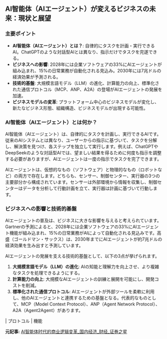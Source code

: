 ## AI智能体（AIエージェント）が変えるビジネスの未来：現状と展望

### 主要ポイント

* **AI智能体（AIエージェント）とは？**: 自律的にタスクを計画・実行できるAI。ChatGPTのような対話型AIとは異なり、指示だけでタスクを完遂できる。
* **ビジネスへの影響**: 2028年には企業ソフトウェアの33%にAIエージェントが組み込まれ、15%の日常業務が自動化される見込み。2030年には7兆ドルの経済効果が予測される。
* **技術的基盤**: 大規模言語モデル（LLM）の進化、計算能力の向上、標準化された通信プロトコル（MCP、ANP、A2A）の登場がAIエージェントの発展を加速。
* **ビジネスモデルの変革**: プラットフォーム中心のビジネスモデルが変化し、新たなビジネス形態、組織構造、ビジネスモデルが出現する可能性。

### AI智能体（AIエージェント）とは何か？

AI智能体（AIエージェント）は、自律的にタスクを計画し、実行できるAIです。従来のAIシステムとは異なり、ユーザーからの指示に基づいて、タスクを分解し、解決策を見つけ、各ステップを独立して実行します。例えば、ChatGPTやDeepSeekのような対話型AIでは、望ましい結果を得るために何度も指示を調整する必要がありますが、AIエージェントは一度の指示でタスクを完了できます。

AIエージェントは、仮想的なもの（ソフトウェア）と物理的なもの（ロボットなど）の両方で存在します。どちらも、センサー、制御センター、実行器の3つの主要部分から構成されています。センサーは外部環境から情報を収集し、制御センターはデータを分析して行動計画を立て、実行器は計画に基づいて行動します。

### ビジネスへの影響と技術的基盤

AIエージェントの普及は、ビジネスに大きな影響を与えると考えられています。Gartnerの予測によると、2028年には企業ソフトウェアの33%にAIエージェント機能が組み込まれ、15%の日常業務がAIによって自動化される見込みです。高盛（ゴールドマン・サックス）は、2030年までにAIエージェントが約7兆ドルの経済効果を生み出すと予測しています。

AIエージェントの発展を支える技術的基盤として、以下の3点が挙げられます。

1. **大規模言語モデル（LLM）の進化**: AIの知能と理解力を向上させ、より複雑なタスクを処理できるようにする。
2. **計算能力の向上**: 大規模なAIエージェントの訓練と展開を可能にし、開発コストを削減。
3. **標準化された通信プロトコル**: AIエージェントが外部ツールを柔軟に利用し、他のAIエージェントと連携するための基盤となる。代表的なものとして、MCP（Model Context Protocol）、ANP（Agent Network Protocol）、A2A（Agent2Agent）があります。

| プロトコル | 機能 

**元記事:** [AI智能体时代的商业逻辑变革_国内经济_财经_证券之星](https://wap.stockstar.com/detail/IG2025050600022343)